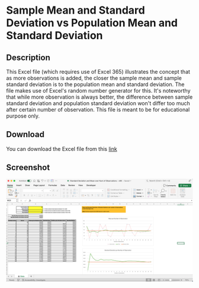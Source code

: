 # Sample Mean and Standard Deviation vs Population Mean and Standard Deviation

## Description
This Excel file (which requires use of Excel 365) illustrates the concept that as more observations is added, the closer the sample mean and sample standard deviation is to the population mean and standard deviation. The file makes use of Excel's random number generator for this. It's noteworthy that while more observation is always better, the difference between sample standard deviation and population standard deviation won't differ too much after certain number of observation. This file is meant to be for educational purpose only. 


## Download
You can download the Excel file from this [link](https://github.com/washingtonalto/exceldashboards/blob/master/Statistics/Sample%20Mean%20and%20Std%20Dev%20vs%20Population/Standard%20Deviation%20and%20Mean%20over%20Num%20of%20Observations%20-%20v06.xlsx)

## Screenshot
![screenshot on sample mean and std dev over increasing observations](screenshots/Sample.png)